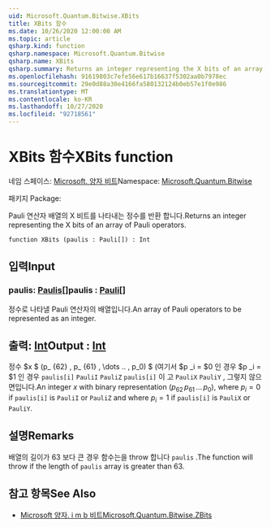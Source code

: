 ```yaml
---
uid: Microsoft.Quantum.Bitwise.XBits
title: XBits 함수
ms.date: 10/26/2020 12:00:00 AM
ms.topic: article
qsharp.kind: function
qsharp.namespace: Microsoft.Quantum.Bitwise
qsharp.name: XBits
qsharp.summary: Returns an integer representing the X bits of an array of Pauli operators.
ms.openlocfilehash: 91619803c7efe56e617b16637f5302aa0b7978ec
ms.sourcegitcommit: 29e0d88a30e4166fa580132124b0eb57e1f0e986
ms.translationtype: MT
ms.contentlocale: ko-KR
ms.lasthandoff: 10/27/2020
ms.locfileid: "92718561"
---
```

# <a name="xbits-function"></a><span data-ttu-id="f3a3c-102">XBits 함수</span><span class="sxs-lookup"><span data-stu-id="f3a3c-102">XBits function</span></span>

<span data-ttu-id="f3a3c-103">네임 스페이스: [Microsoft. 양자 비트](xref:Microsoft.Quantum.Bitwise)</span><span class="sxs-lookup"><span data-stu-id="f3a3c-103">Namespace: [Microsoft.Quantum.Bitwise](xref:Microsoft.Quantum.Bitwise)</span></span>

<span data-ttu-id="f3a3c-104">패키지 [](https://nuget.org/packages/)</span><span class="sxs-lookup"><span data-stu-id="f3a3c-104">Package: [](https://nuget.org/packages/)</span></span>


<span data-ttu-id="f3a3c-105">Pauli 연산자 배열의 X 비트를 나타내는 정수를 반환 합니다.</span><span class="sxs-lookup"><span data-stu-id="f3a3c-105">Returns an integer representing the X bits of an array of Pauli operators.</span></span>

```qsharp
function XBits (paulis : Pauli[]) : Int
```


## <a name="input"></a><span data-ttu-id="f3a3c-106">입력</span><span class="sxs-lookup"><span data-stu-id="f3a3c-106">Input</span></span>

### <a name="paulis--pauli"></a><span data-ttu-id="f3a3c-107">paulis: [Paulis](xref:microsoft.quantum.lang-ref.pauli)[]</span><span class="sxs-lookup"><span data-stu-id="f3a3c-107">paulis : [Pauli](xref:microsoft.quantum.lang-ref.pauli)[]</span></span>

<span data-ttu-id="f3a3c-108">정수로 나타낼 Pauli 연산자의 배열입니다.</span><span class="sxs-lookup"><span data-stu-id="f3a3c-108">An array of Pauli operators to be represented as an integer.</span></span>



## <a name="output--int"></a><span data-ttu-id="f3a3c-109">출력: [Int](xref:microsoft.quantum.lang-ref.int)</span><span class="sxs-lookup"><span data-stu-id="f3a3c-109">Output : [Int](xref:microsoft.quantum.lang-ref.int)</span></span>

<span data-ttu-id="f3a3c-110">정수 $x $ (p_ {62} \, p_ {61} \, \dots .. \, p_0) $ (여기서 $p _i = $0 인 경우 $p _i = $1 인 경우 `paulis[i]` `PauliI` `PauliZ` `paulis[i]` 이 고 `PauliX` `PauliY` , 그렇지 않으면입니다.</span><span class="sxs-lookup"><span data-stu-id="f3a3c-110">An integer $x$ with binary representation $(p_{62}\,p_{61}\,\dots\,p_0)$, where $p_i = 0$ if `paulis[i]` is `PauliI` or `PauliZ` and where $p_i = 1$ if `paulis[i]` is `PauliX` or `PauliY`.</span></span>

## <a name="remarks"></a><span data-ttu-id="f3a3c-111">설명</span><span class="sxs-lookup"><span data-stu-id="f3a3c-111">Remarks</span></span>

<span data-ttu-id="f3a3c-112">배열의 길이가 63 보다 큰 경우 함수는을 throw 합니다 `paulis` .</span><span class="sxs-lookup"><span data-stu-id="f3a3c-112">The function will throw if the length of `paulis` array is greater than 63.</span></span>

## <a name="see-also"></a><span data-ttu-id="f3a3c-113">참고 항목</span><span class="sxs-lookup"><span data-stu-id="f3a3c-113">See Also</span></span>

- [<span data-ttu-id="f3a3c-114">Microsoft 양자. i m b 비트</span><span class="sxs-lookup"><span data-stu-id="f3a3c-114">Microsoft.Quantum.Bitwise.ZBits</span></span>](xref:Microsoft.Quantum.Bitwise.ZBits)
